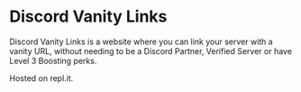 # Discord Vanity Links
Discord Vanity Links is a website where you can link your server with a vanity URL, without needing to be a Discord Partner, Verified Server or have Level 3 Boosting perks.

Hosted on repl.it.
